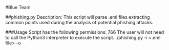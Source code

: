 #Blue Team

##phishing.py
Description: This script will parse .eml files extracting common points used during the analysis of potential phishing attacks.

###Usage
Script has the following permissions: 766
The user will not need to call the Python3 interpreter to execute the script.
./phishing.py -i <.eml file> -o <OUTPUT FILE>